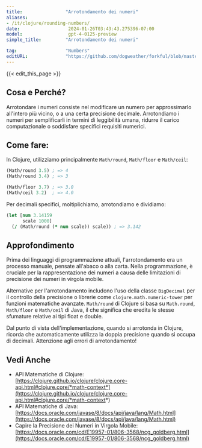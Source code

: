 ```yaml
---
title:                "Arrotondamento dei numeri"
aliases:
- /it/clojure/rounding-numbers/
date:                  2024-01-26T03:43:43.275396-07:00
model:                 gpt-4-0125-preview
simple_title:         "Arrotondamento dei numeri"

tag:                  "Numbers"
editURL:              "https://github.com/dogweather/forkful/blob/master/content/it/clojure/rounding-numbers.md"
---
```


{{< edit_this_page >}}

## Cosa e Perché?
Arrotondare i numeri consiste nel modificare un numero per approssimarlo all'intero più vicino, o a una certa precisione decimale. Arrotondiamo i numeri per semplificarli in termini di leggibilità umana, ridurre il carico computazionale o soddisfare specifici requisiti numerici.

## Come fare:
In Clojure, utilizziamo principalmente `Math/round`, `Math/floor` e `Math/ceil`:

```clojure
(Math/round 3.5) ; => 4
(Math/round 3.4) ; => 3

(Math/floor 3.7) ; => 3.0
(Math/ceil 3.2)  ; => 4.0
```

Per decimali specifici, moltiplichiamo, arrotondiamo e dividiamo:

```clojure
(let [num 3.14159
      scale 1000]
  (/ (Math/round (* num scale)) scale)) ; => 3.142
```

## Approfondimento
Prima dei linguaggi di programmazione attuali, l'arrotondamento era un processo manuale, pensate all'abaco o alla carta. Nella programmazione, è cruciale per la rappresentazione dei numeri a causa delle limitazioni di precisione dei numeri in virgola mobile.

Alternative per l'arrotondamento includono l'uso della classe `BigDecimal` per il controllo della precisione o librerie come `clojure.math.numeric-tower` per funzioni matematiche avanzate. `Math/round` di Clojure si basa su `Math.round`, `Math/floor` e `Math/ceil` di Java, il che significa che eredita le stesse sfumature relative ai tipi float e double.

Dal punto di vista dell'implementazione, quando si arrotonda in Clojure, ricorda che automaticamente utilizza la doppia precisione quando si occupa di decimali. Attenzione agli errori di arrotondamento!

## Vedi Anche
- API Matematiche di Clojure: [https://clojure.github.io/clojure/clojure.core-api.html#clojure.core/*math-context*](https://clojure.github.io/clojure/clojure.core-api.html#clojure.core/*math-context*)
- API Matematiche di Java: [https://docs.oracle.com/javase/8/docs/api/java/lang/Math.html](https://docs.oracle.com/javase/8/docs/api/java/lang/Math.html)
- Capire la Precisione dei Numeri in Virgola Mobile: [https://docs.oracle.com/cd/E19957-01/806-3568/ncg_goldberg.html](https://docs.oracle.com/cd/E19957-01/806-3568/ncg_goldberg.html)
